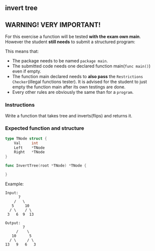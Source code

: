 ## invert tree

## **WARNING! VERY IMPORTANT!**

For this exercise a function will be tested **with the exam own main**. However the student **still needs** to submit a structured program:

This means that:

- The package needs to be named `package main`.
- The submitted code needs one declared function main(```func main()```) even if empty.
- The function main declared needs to **also pass** the `Restrictions Checker`(illegal functions tester). It is advised for the student to just empty the function main after its own testings are done.
- Every other rules are obviously the same than for a `program`.

### Instructions

Write a function that takes tree and inverts(flips) and returns it.

### Expected function and structure

```go
type TNode struct {
    Val     int
    Left    *TNode
    Right   *TNode
}

func InvertTree(root *TNode) *TNode {

}
```

Example:

```shell
Input:
      7
    /   \
   5     10
  / \    / \
 3   6  9  13

Output:
        7
     /    \
   10      5
  / \     / \
13   9   6   3
```
